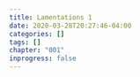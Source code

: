 ```yaml
---
title: Lamentations 1
date: 2020-03-28T20:27:46-04:00
categories: []
tags: []
chapter: "001"
inprogress: false
---
```



